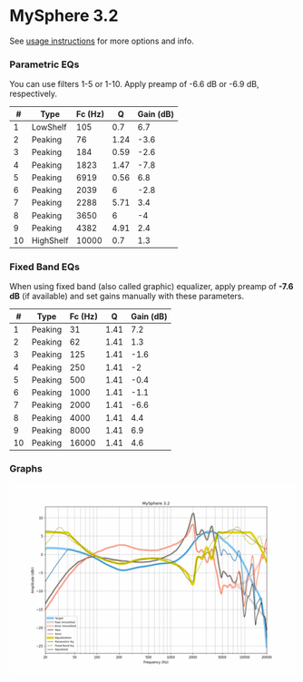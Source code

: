 # MySphere 3.2
See [usage instructions](https://github.com/jaakkopasanen/AutoEq#usage) for more options and info.

### Parametric EQs
You can use filters 1-5 or 1-10. Apply preamp of -6.6 dB or -6.9 dB, respectively.

|   # | Type      |   Fc (Hz) |    Q |   Gain (dB) |
|-----|-----------|-----------|------|-------------|
|   1 | LowShelf  |       105 | 0.7  |         6.7 |
|   2 | Peaking   |        76 | 1.24 |        -3.6 |
|   3 | Peaking   |       184 | 0.59 |        -2.6 |
|   4 | Peaking   |      1823 | 1.47 |        -7.8 |
|   5 | Peaking   |      6919 | 0.56 |         6.8 |
|   6 | Peaking   |      2039 | 6    |        -2.8 |
|   7 | Peaking   |      2288 | 5.71 |         3.4 |
|   8 | Peaking   |      3650 | 6    |        -4   |
|   9 | Peaking   |      4382 | 4.91 |         2.4 |
|  10 | HighShelf |     10000 | 0.7  |         1.3 |

### Fixed Band EQs
When using fixed band (also called graphic) equalizer, apply preamp of **-7.6 dB** (if available) and set gains manually with these parameters.

|   # | Type    |   Fc (Hz) |    Q |   Gain (dB) |
|-----|---------|-----------|------|-------------|
|   1 | Peaking |        31 | 1.41 |         7.2 |
|   2 | Peaking |        62 | 1.41 |         1.3 |
|   3 | Peaking |       125 | 1.41 |        -1.6 |
|   4 | Peaking |       250 | 1.41 |        -2   |
|   5 | Peaking |       500 | 1.41 |        -0.4 |
|   6 | Peaking |      1000 | 1.41 |        -1.1 |
|   7 | Peaking |      2000 | 1.41 |        -6.6 |
|   8 | Peaking |      4000 | 1.41 |         4.4 |
|   9 | Peaking |      8000 | 1.41 |         6.9 |
|  10 | Peaking |     16000 | 1.41 |         4.6 |

### Graphs
![](./MySphere%203.2.png)
